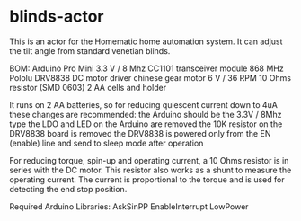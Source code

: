 # blinds-actor

This is an actor for the Homematic home automation system.
It can adjust the tilt angle from standard venetian blinds.

BOM:
Arduino Pro Mini 3.3 V / 8 Mhz
CC1101 transceiver module 868 MHz
Pololu DRV8838 DC motor driver
chinese gear motor 6 V / 36 RPM
10 Ohms resistor (SMD 0603)
2 AA cells and holder

It runs on 2 AA batteries, so for reducing quiescent current down to 4uA these changes are recommended:
the Arduino should be the 3.3V / 8Mhz type
the LDO and LED on the Arduino are removed
the 10K resistor on the DRV8838 board is removed
the DRV8838 is powered only from the EN (enable) line and send to sleep mode after operation

For reducing torque, spin-up and operating current, a 10 Ohms resistor is in series with the DC motor. 
This resistor also works as a shunt to measure the operating current.
The current is proportional to the torque and is used for detecting the end stop position.

Required Arduino Libraries:
AskSinPP
EnableInterrupt
LowPower

